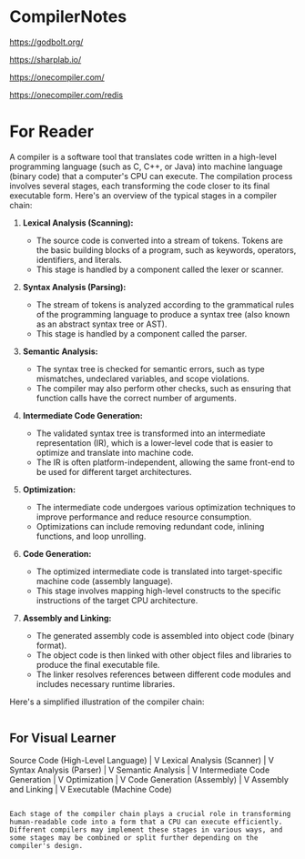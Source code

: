 # CompilerNotes

https://godbolt.org/

https://sharplab.io/

https://onecompiler.com/

https://onecompiler.com/redis

# For Reader

A compiler is a software tool that translates code written in a high-level programming language (such as C, C++, or Java) into machine language (binary code) that a computer's CPU can execute. The compilation process involves several stages, each transforming the code closer to its final executable form. Here's an overview of the typical stages in a compiler chain:

1. **Lexical Analysis (Scanning):**
   - The source code is converted into a stream of tokens. Tokens are the basic building blocks of a program, such as keywords, operators, identifiers, and literals.
   - This stage is handled by a component called the lexer or scanner.

2. **Syntax Analysis (Parsing):**
   - The stream of tokens is analyzed according to the grammatical rules of the programming language to produce a syntax tree (also known as an abstract syntax tree or AST).
   - This stage is handled by a component called the parser.

3. **Semantic Analysis:**
   - The syntax tree is checked for semantic errors, such as type mismatches, undeclared variables, and scope violations.
   - The compiler may also perform other checks, such as ensuring that function calls have the correct number of arguments.

4. **Intermediate Code Generation:**
   - The validated syntax tree is transformed into an intermediate representation (IR), which is a lower-level code that is easier to optimize and translate into machine code.
   - The IR is often platform-independent, allowing the same front-end to be used for different target architectures.

5. **Optimization:**
   - The intermediate code undergoes various optimization techniques to improve performance and reduce resource consumption.
   - Optimizations can include removing redundant code, inlining functions, and loop unrolling.

6. **Code Generation:**
   - The optimized intermediate code is translated into target-specific machine code (assembly language).
   - This stage involves mapping high-level constructs to the specific instructions of the target CPU architecture.

7. **Assembly and Linking:**
   - The generated assembly code is assembled into object code (binary format).
   - The object code is then linked with other object files and libraries to produce the final executable file.
   - The linker resolves references between different code modules and includes necessary runtime libraries.

Here's a simplified illustration of the compiler chain:

```
```

## For Visual Learner

Source Code (High-Level Language)
           |
           V
    Lexical Analysis (Scanner)
           |
           V
    Syntax Analysis (Parser)
           |
           V
   Semantic Analysis
           |
           V
Intermediate Code Generation
           |
           V
      Optimization
           |
           V
   Code Generation (Assembly)
           |
           V
     Assembly and Linking
           |
           V
   Executable (Machine Code)
```

Each stage of the compiler chain plays a crucial role in transforming human-readable code into a form that a CPU can execute efficiently. Different compilers may implement these stages in various ways, and some stages may be combined or split further depending on the compiler's design.
